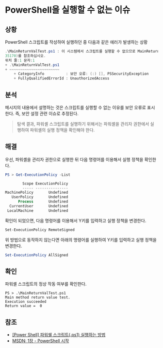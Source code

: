 # PowerShell을 실행할 수 없는 이슈

## 상황

PowerShell 스크립트를 작성하여 실행하던 중 다음과 같은 에러가 발생하는 상황

```PowerShell
.\MainReturnValTest.ps1 : 이 시스템에서 스크립트를 실행할 수 없으므로 MainReturnValTest.ps1 파일을 로드할 수 없습니다. 자세한 내용은 about_Execution_Policies(https://go.microsoft.com/fwlink/?LinkID=1
35170)를 참조하십시오.
위치 줄:1 문자:1
+ .\MainReturnValTest.ps1
+ ~~~~~~~~~~~~~~~~~~~~~~~
    + CategoryInfo          : 보안 오류: (:) [], PSSecurityException
    + FullyQualifiedErrorId : UnauthorizedAccess
```

## 분석

메시지의 내용에서 설명하는 것은 스크립트를 실행할 수 없는 이유를 보안 오류로 표시한다. 즉, 보안 설정 관련 이슈로 추정된다.

> 탐색 결과, 파워셸 스크립트를 실행하기 위해서는 파워셸을 관리자 권한에서 실행하여 파워셸의 실행 정책을 확인해야 한다.

## 해결

우선, 파워셸을 관리자 권한으로 실행한 뒤 다음 명령어를 이용해서 실행 정책을 확인한다.

```PowerShell
PS > Get-ExecutionPolicy -List

        Scope ExecutionPolicy
        ----- ---------------
MachinePolicy       Undefined
   UserPolicy       Undefined
      Process       Undefined
  CurrentUser       Undefined
 LocalMachine       Undefined
```

확인이 되었으면, 다음 명령어를 이용해서 Y키를 입력하고 실행 정책을 변경한다.

```PowerShell
Set-ExecutionPolicy RemoteSigned
```

위 방법으로 동작하지 않는다면 아래의 명령어를 실행하여 Y키를 입력하고 실행 정책을 변경한다.

```PowerShell
Set-ExecutionPolicy AllSigned
```

## 확인

파워셸 스크립트의 정상 작동 여부를 확인한다.

```
PS > .\MainReturnValTest.ps1
Main method return value test.
Execution succeeded
Return value =  0
```

## 참조
- [[Power Shell] 파워쉘 스크립트(.ps1) 실행하는 방법](https://betterinvesting.tistory.com/276)
- [MSDN: 1장 - PowerShell 시작](https://learn.microsoft.com/ko-kr/powershell/scripting/learn/ps101/01-getting-started?view=powershell-7.5)
